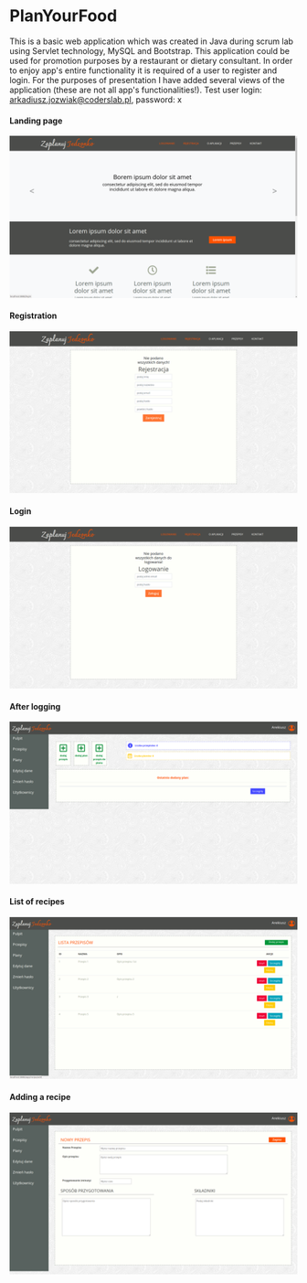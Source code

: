 # PlanYourFood

This is a basic web application which was created in Java during scrum lab using Servlet technology, MySQL and Bootstrap.
This application could be used for promotion purposes by a restaurant or dietary consultant.
In order to enjoy app's entire functionality it is required of a user to register and login. 
For the purposes of presentation I have added several views of the application (these are not all app's functionalities!).
Test user login: arkadiusz.jozwiak@coderslab.pl, password: x


#### Landing page

<img src="images/start.png">

#### Registration
<img src="images/register.png">

#### Login
<img src="images/login.png">

#### After logging
<img src="images/afterLogging.png">

#### List of recipes
<img src="images/recipeList.png">

#### Adding a recipe
<img src="images/addRecipe.png">
